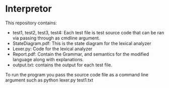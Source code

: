# Interpretor
This repository contains:
- test1, test2, test3, test4: Each test file is test source code that can be ran via passing through as cmdline argument.
- StateDiagram.pdf: This is the state diagram for the lexical analyzer
- Lexer.py: Code for the lexical analyzer
- Report.pdf: Contain the Grammar, and semantics for the modified language along with explanations.
- output.txt: contains the output for each test file.

To run the program you pass the source code file as a command line argument such as 
python lexer.py test1.txt 